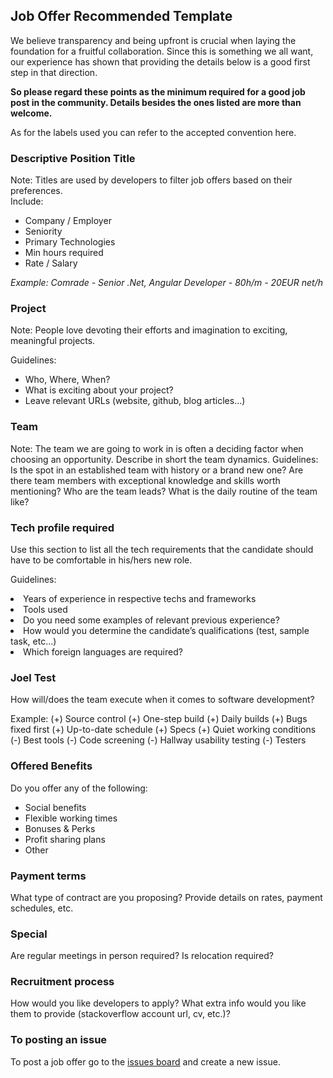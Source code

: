 <h2>Job Offer Recommended Template</h2>

We believe transparency and being upfront is crucial when laying the foundation for a fruitful collaboration. Since this is something we all want, our experience has shown that providing the details below is a good first step in that direction.

<b>So please regard these points as the minimum required for a good job post in the community. Details besides the ones listed are more than welcome.</b> 

As for the labels used you can refer to the accepted convention here.

<h3>Descriptive Position Title</h3>
Note: Titles are used by developers to filter job offers based on their preferences.
<br>
Include:
<ul>
<li>Company / Employer</li>
<li>Seniority</li>
<li>Primary Technologies</li>
<li>Min hours required</li>
<li>Rate / Salary</li>
</ul>

<i>Example: Comrade - Senior .Net, Angular Developer - 80h/m - 20EUR net/h</i>

<h3>Project</h3>

Note: People love devoting their efforts and imagination to exciting, meaningful projects. 

Guidelines:
<ul>
<li>Who, Where, When?</li>
<li>What is exciting about your project?</li>
<li>Leave relevant URLs (website, github, blog articles...)</li>
</ul>

<h3>Team</h3>

Note: The team we are going to work in is often a deciding factor when choosing an opportunity. Describe in short the team dynamics. 
Guidelines:
Is the spot in an established team with history or a brand new one?
Are there team members with exceptional knowledge and skills worth mentioning?
Who are the team leads? 
What is the daily routine of the team like?

<h3>Tech profile required</h3>

Use this section to list all the tech requirements that the candidate should have to be comfortable in his/hers new role.

Guidelines: 
<li>Years of experience in respective techs and frameworks</li>
<li>Tools used</li>
<li>Do you need some examples of relevant previous experience?</li>
<li>How would you determine the candidate’s qualifications (test, sample task, etc...)</li>
<li>Which foreign languages are required?</li>

<h3>Joel Test</h3>

How will/does the team execute when it comes to software development?

Example:
		(+) Source control
		(+) One-step build
		(+) Daily builds
		(+) Bugs fixed first
		(+) Up-to-date schedule
		(+) Specs
		(+) Quiet working conditions
		(-) Best tools
		(-) Code screening
		(-) Hallway usability testing
		(-) Testers

<h3>Offered Benefits</h3>

Do you offer any of the following:
<ul>
<li>Social benefits</li> 
<li>Flexible working times</li> 
<li>Bonuses & Perks</li> 
<li>Profit sharing plans</li>
<li>Other</li>
</ul>

<h3>Payment terms</h3>

What type of contract are you proposing? Provide details on rates, payment schedules, etc.

<h3>Special</h3>

Are regular meetings in person required?
Is relocation required?

<h3>Recruitment process</h3>

How would you like developers to apply? What extra info would you like them to provide (stackoverflow account url, cv, etc.)?

<h3>To posting an issue</h3>
To post a job offer go to the <a href="https://github.com/comrade-coop/remotegigs/issues" target="blank">issues board</a> and create a new issue.
